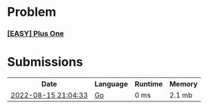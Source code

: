 <h1>Problem</h1>
<h3><a href="https://leetcode.com/problems/plus-one/description/">[EASY] Plus One</a></h3>

<h1>Submissions</h1>
<table>
<tr>
<th>Date</th> <th>Language</th> <th>Runtime</th> <th>Memory</th>
</tr>
<tr>
<td> <a href="https://leetcode.com/submissions/detail/774544450/"> 2022-08-15 21:04:33 </a> </td>
<td> <a href="./0066.%20Plus%20One.go"> Go </a> </td>
<td> 0 ms </td>
<td> 2.1 mb </td>
</tr>
</table>